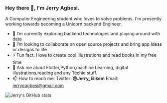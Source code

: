 ### Hey there 👋, I'm Jerry Agbesi. 
A Computer Engineering student who loves to solve problems. I'm presently working towards becoming 
a Unicorn backend Engineer. 

- 🔭 I’m currently exploring backend technologies and playing around with data
- 👯 I’m looking to collaborate on open source projects and bring app Ideas or designs to life
- ⚡ Fun fact: I love to create cool Illustrutions and read books in my free time 
- 💬 Ask me about Flutter,Python,machine Learning, digital illustrations,reading and any Techie stuff.
- 📫 How to reach me:
  Twitter: **@Jerry_Elikem**
  Email: jerryeagbesi@gmail.com
  
 ![Jerry's GitHub stats](https://github-readme-stats.vercel.app/api?username=JerryAgbesi&show_icons=true&theme=onedark)
<!--   
| title | author | description |
| :--- | :--- | :--- |
| Jarry Hotter| J.M. Rowling| Hogwarts is on fire | -->

